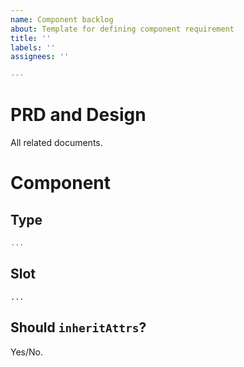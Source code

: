 ```yaml
---
name: Component backlog
about: Template for defining component requirement
title: ''
labels: ''
assignees: ''

---
```


# PRD and Design

All related documents.

# Component

## Type

```ts
...
```

## Slot

```vue
...
```

## Should `inheritAttrs`?

Yes/No.
